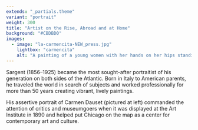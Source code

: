 ```yaml
---
extends: "_partials.theme"
variant: "portrait"
weight: 300
title: "Artist on the Rise, Abroad and at Home"
background: "#CBDBD0"
images:
  - image: "la-carmencita-NEW_press.jpg"
    lightbox: "carmencita"
    alt: "A painting of a young women with her hands on her hips standing in a confident pose. She wears an opulent yellow dress and looks directly at the viewer."
---
```


Sargent (1856–1925) became the most sought-after portraitist of his generation on both sides of the Atlantic. Born in Italy to American parents, he traveled the world in search of subjects and worked professionally for more than 50 years creating vibrant, lively paintings.
 
His assertive portrait of Carmen Dauset (pictured at left) commanded the attention of critics and museumgoers when it was displayed at the Art Institute in 1890 and helped put Chicago on the map as a center for contemporary art and culture.
